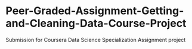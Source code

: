 # Peer-Graded-Assignment-Getting-and-Cleaning-Data-Course-Project
Submission for Coursera Data Science Specialization Assignment project 
